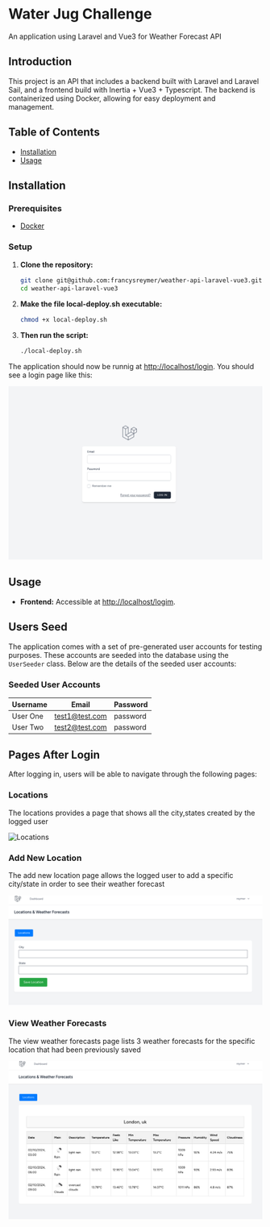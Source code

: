 # Water Jug Challenge

An application using Laravel and Vue3 for Weather Forecast API

## Introduction

This project is an API that includes a backend built with Laravel and Laravel Sail, and a frontend build with Inertia + Vue3 + Typescript. The backend is containerized using Docker, allowing for easy deployment and management. 

## Table of Contents

- [Installation](#installation)
- [Usage](#usage)

## Installation

### Prerequisites

- [Docker](https://www.docker.com/)

### Setup

1. **Clone the repository:**

    ```bash
    git clone git@github.com:francysreymer/weather-api-laravel-vue3.git
    cd weather-api-laravel-vue3
    ```

2. **Make the file local-deploy.sh executable:**

    ```bash
    chmod +x local-deploy.sh
    ```

7. **Then run the script:**

    ```bash
    ./local-deploy.sh
    ```
The application should now be runnig at [http://localhost/login](http://localhost/login).
You should see a login page like this:

![Weather Forecast Login Page](images/login.png)


## Usage

- **Frontend:** Accessible at [http://localhost/logim](http://localhost/login).

## Users Seed

The application comes with a set of pre-generated user accounts for testing purposes. These accounts are seeded into the database using the `UserSeeder` class. Below are the details of the seeded user accounts:

### Seeded User Accounts

| Username       | Email                | Password  |
| -------------- | -------------------- | --------- |
| User One       | test1@test.com       | password  |
| User Two       | test2@test.com       | password  |

## Pages After Login

After logging in, users will be able to navigate through the following pages:

### Locations

The locations provides a page that shows all the city,states created by the logged user

![Locations](images/lcoations.png)

### Add New Location

The add new location page allows the logged user to add a specific city/state in order to see their weather forecast

![Add New Location](images/add-new-location.png)

### View Weather Forecasts

The view weather forecasts page lists 3 weather forecasts for the specific location that had been previously saved

![View Weather Forecasts](images/view-weather-forecasts.png)
